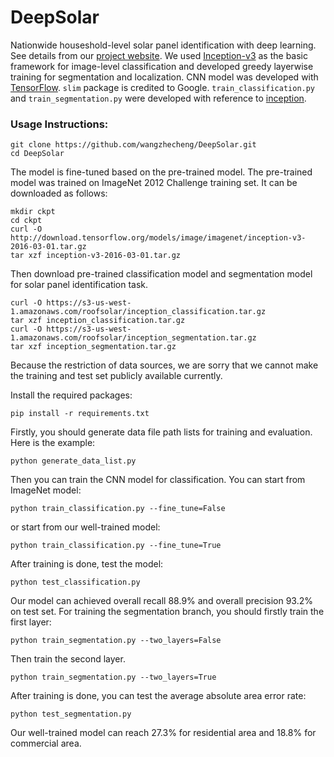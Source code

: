# DeepSolar
Nationwide houseshold-level solar panel identification with deep learning. See details from our [project website](http://web.stanford.edu/group/deepsolar/home). We used [Inception-v3](https://arxiv.org/pdf/1512.00567.pdf) as the basic framework for image-level classification and developed greedy layerwise training for segmentation and localization.
CNN model was developed with [TensorFlow](https://github.com/tensorflow). `slim` package is credited to Google. `train_classification.py` and `train_segmentation.py` were developed with reference to [inception](https://github.com/tensorflow/models/tree/master/inception).

### Usage Instructions:
```
git clone https://github.com/wangzhecheng/DeepSolar.git
cd DeepSolar
```
The model is fine-tuned based on the pre-trained model. The pre-trained model was trained on ImageNet 2012 Challenge training set. It can be downloaded as follows:
```
mkdir ckpt
cd ckpt
curl -O http://download.tensorflow.org/models/image/imagenet/inception-v3-2016-03-01.tar.gz
tar xzf inception-v3-2016-03-01.tar.gz
```
Then download pre-trained classification model and segmentation model for solar panel identification task.
```
curl -O https://s3-us-west-1.amazonaws.com/roofsolar/inception_classification.tar.gz
tar xzf inception_classification.tar.gz
curl -O https://s3-us-west-1.amazonaws.com/roofsolar/inception_segmentation.tar.gz
tar xzf inception_segmentation.tar.gz
```
Because the restriction of data sources, we are sorry that we cannot make the training and test set publicly available currently.

Install the required packages:
```
pip install -r requirements.txt
```
Firstly, you should generate data file path lists for training and evaluation. Here is the example:
```
python generate_data_list.py
```
Then you can train the CNN model for classification. You can start from ImageNet model:
```
python train_classification.py --fine_tune=False
```
or start from our well-trained model:
```
python train_classification.py --fine_tune=True
```
After training is done, test the model:
```
python test_classification.py
```
Our model can achieved overall recall 88.9% and overall precision 93.2% on test set.
For training the segmentation branch, you should firstly train the first layer:
```
python train_segmentation.py --two_layers=False
```
Then train the second layer.
```
python train_segmentation.py --two_layers=True
```
After training is done, you can test the average absolute area error rate:
```
python test_segmentation.py
```
Our well-trained model can reach 27.3% for residential area and 18.8% for commercial area.
